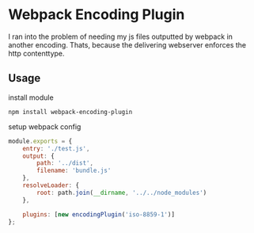 # Webpack Encoding Plugin

I ran into the problem of needing my js files outputted by webpack in another encoding.
Thats, because the delivering webserver enforces the http contenttype. 

## Usage

install module

    npm install webpack-encoding-plugin
    
setup webpack config
   
``` javascript
module.exports = {
    entry: './test.js',
    output: {
        path: '../dist',
        filename: 'bundle.js'
    },
    resolveLoader: {
        root: path.join(__dirname, '../../node_modules')
    },

    plugins: [new encodingPlugin('iso-8859-1')]
};
```